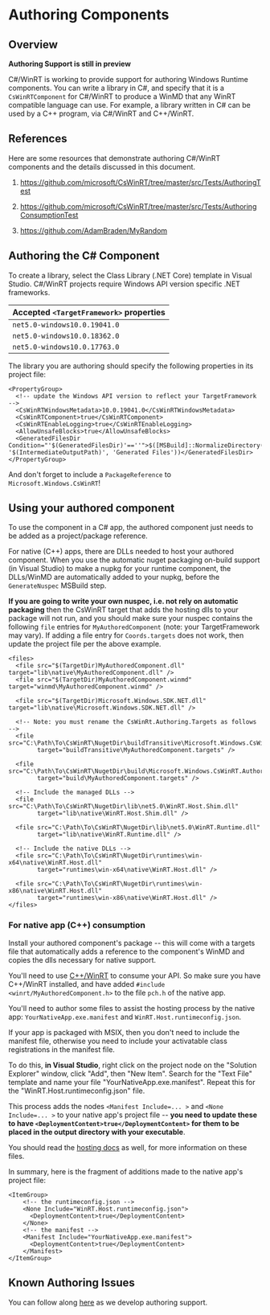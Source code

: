 # Authoring Components

## Overview
**Authoring Support is still in preview**

C#/WinRT is working to provide support for authoring Windows Runtime components. You can write a library in C#, and specify that it is a `CsWinRTComponent` for C#/WinRT to produce a WinMD that any WinRT compatible language can use. For example, a library written in C# can be used by a C++ program, via C#/WinRT and C++/WinRT.


## References
Here are some resources that demonstrate authoring C#/WinRT components and the details discussed in this document.
1. https://github.com/microsoft/CsWinRT/tree/master/src/Tests/AuthoringTest

2. https://github.com/microsoft/CsWinRT/tree/master/src/Tests/AuthoringConsumptionTest

3. https://github.com/AdamBraden/MyRandom


## Authoring the C# Component
To create a library, select the Class Library (.NET Core) template in Visual Studio. C#/WinRT projects require Windows API version specific .NET frameworks.

Accepted `<TargetFramework>` properties |
--- |
`net5.0-windows10.0.19041.0` |
`net5.0-windows10.0.18362.0` |
`net5.0-windows10.0.17763.0` |

The library you are authoring should specify the following properties in its project file: 
``` csproj
<PropertyGroup>
  <!-- update the Windows API version to reflect your TargetFramework -->
  <CsWinRTWindowsMetadata>10.0.19041.0</CsWinRTWindowsMetadata>
  <CsWinRTComponent>true</CsWinRTComponent>
  <CsWinRTEnableLogging>true</CsWinRTEnableLogging>
  <AllowUnsafeBlocks>true</AllowUnsafeBlocks>
  <GeneratedFilesDir Condition="'$(GeneratedFilesDir)'==''">$([MSBuild]::NormalizeDirectory('$(MSBuildProjectDirectory)', '$(IntermediateOutputPath)', 'Generated Files'))</GeneratedFilesDir>
</PropertyGroup>
```
And don't forget to include a `PackageReference` to `Microsoft.Windows.CsWinRT`!


## Using your authored component
To use the component in a C# app, the authored component just needs to be added as a project/package reference.

For native (C++) apps, there are DLLs needed to host your authored component. When you use the automatic nuget packaging on-build support (in Visual Studio) to make a nupkg for your runtime component, the DLLs/WinMD are automatically added to your nupkg, before the ```GenerateNuspec``` MSBuild step.

**If you are going to write your own nuspec, i.e. not rely on automatic packaging** then the CsWinRT target that adds the hosting dlls to your package will not run, and you should make sure your nuspec contains the following ```file``` entries for ```MyAuthoredComponent``` (note: your TargetFramework may vary). If adding a file entry for ```Coords.targets``` does not work, then update the project file per the above example. 

``` nuspec
<files>
  <file src="$(TargetDir)MyAuthoredComponent.dll"        target="lib\native\MyAuthoredComponent.dll" />
  <file src="$(TargetDir)MyAuthoredComponent.winmd"      target="winmd\MyAuthoredComponent.winmd" />
  
  <file src="$(TargetDir)Microsoft.Windows.SDK.NET.dll"  target="lib\native\Microsoft.Windows.SDK.NET.dll" />
   
  <!-- Note: you must rename the CsWinRt.Authoring.Targets as follows -->
  <file src="C:\Path\To\CsWinRT\NugetDir\buildTransitive\Microsoft.Windows.CsWinRT.Authoring.targets"   
        target="buildTransitive\MyAuthoredComponent.targets" />
   
  <file src="C:\Path\To\CsWinRT\NugetDir\build\Microsoft.Windows.CsWinRT.Authoring.targets"       
        target="build\MyAuthoredComponent.targets" />
   
  <!-- Include the managed DLLs -->
  <file src="C:\Path\To\CsWinRT\NugetDir\lib\net5.0\WinRT.Host.Shim.dll"                                  
        target="lib\native\WinRT.Host.Shim.dll" />
    
  <file src="C:\Path\To\CsWinRT\NugetDir\lib\net5.0\WinRT.Runtime.dll"                                  
        target="lib\native\WinRT.Runtime.dll" />
    
  <!-- Include the native DLLs -->
  <file src="C:\Path\To\CsWinRT\NugetDir\runtimes\win-x64\native\WinRT.Host.dll"                                  
        target="runtimes\win-x64\native\WinRT.Host.dll" />
    
  <file src="C:\Path\To\CsWinRT\NugetDir\runtimes\win-x86\native\WinRT.Host.dll"                                  
        target="runtimes\win-x86\native\WinRT.Host.dll" />
</files>
```

### For native app (C++) consumption
Install your authored component's package -- this will come with a targets file that automatically adds a reference to the component's WinMD and copies the dlls necessary for native support.

You'll need to use [C++/WinRT](https://docs.microsoft.com/en-us/windows/uwp/cpp-and-winrt-apis/intro-to-using-cpp-with-winrt) to consume your API. So make sure you have C++/WinRT installed, and have added `#include <winrt/MyAuthoredComponent.h>` to the file `pch.h` of the native app.  

You'll need to author some files to assist the hosting process by the native app: `YourNativeApp.exe.manifest` and `WinRT.Host.runtimeconfig.json`. 

If your app is packaged with MSIX, then you don't need to include the manifest file, otherwise you need to include your activatable class registrations in the manifest file.

To do this, **in Visual Studio**, right click on the project node on the "Solution Explorer" window, click "Add", then "New Item". Search for the "Text File" template and name your file "YourNativeApp.exe.manifest".
Repeat this for the "WinRT.Host.runtimeconfig.json" file. 

This process adds the nodes `<Manifest Include=... >` and `<None Include=... >` to your native app's project file -- **you need to update these to have `<DeploymentContent>true</DeploymentContent>` for them to be placed in the output directory with your executable**.  

You should read the [hosting docs](https://github.com/microsoft/CsWinRT/blob/master/docs/hosting.md) as well, for more information on these files.

In summary, here is the fragment of additions made to the native app's project file:
``` vcxproj
<ItemGroup>
    <!-- the runtimeconfig.json -->
    <None Include="WinRT.Host.runtimeconfig.json">
      <DeploymentContent>true</DeploymentContent>
    </None>
    <!-- the manifest -->
    <Manifest Include="YourNativeApp.exe.manifest">
      <DeploymentContent>true</DeploymentContent>
    </Manifest>
</ItemGroup> 
```

## Known Authoring Issues
You can follow along [here](https://github.com/microsoft/CsWinRT/issues/663) as we develop authoring support. 
